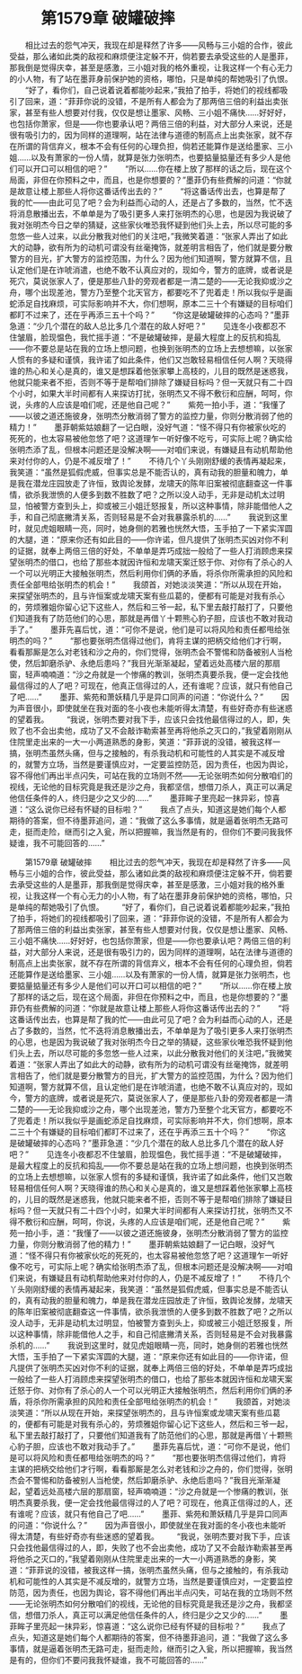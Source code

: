 # 　　第1579章 破罐破摔
　　相比过去的怨气冲天，我现在却是释然了许多——风畅与三小姐的合作，彼此受益，那么诸如此类的敌视和麻烦便注定躲不开，倘若要去承受这些的人是墨菲，那我倒是觉得庆幸，甚至是感激，三小姐对我的格外重视，让我这样一个有心无力的小人物，有了站在墨菲身前保护她的资格，哪怕，只是单纯的帮她吸引了仇恨。
　　“好了，看你们，自己说着说着都能吵起来，”我拍了拍手，将她们的视线都吸引了回来，道：“菲菲你说的没错，不是所有人都会为了那两倍三倍的利益出卖张家，甚至有些人想要对付我，仅仅是想让墨家、风畅、三小姐不痛快……好好好，也包括你萧家，但是——你也要承认吧？两倍三倍的利益，对大部分人来说，还是很有吸引力的，因为同样的道理啊，站在法律与道德的制高点上出卖张家，就不存在所谓的背信弃义，根本不会有任何的心理负担，倘若还能算作是送给墨家、三小姐……以及有萧家的一份人情，就算是张力张明杰，也要掂量掂量还有多少人是他们可以开口可以相信的吧？”
　　“所以……你在楼上放了那样的话之后，现在这个局面，非但在你预料之中，而且，也是你想要的？”墨菲仍有些费解的问道：“你就是故意让楼上那些人将你这番话传出去的？”
　　“将这番话传出去，也算是帮了我的忙——由此可见了吧？会为利益而心动的人，还是占了多数的，当然，忙不迭将消息散播出去，不单单是为了吸引更多人来打张明杰的心思，也是因为我说破了我对张明杰今日之举的猜疑，这些家伙唯恐我怀疑到他们头上去，所以尽可能的多忽悠一些人过来，以此分散我对他们的关注吧，”我微笑着道：“张家人弄出了如此大的动静，欲有所为的动机可谓没有丝毫掩饰，就差明言相告了，他们就是要分散警方的目光，扩大警方的监控范围，为什么？因为他们知道啊，警方就算不信，且认定他们是在诈唬消遣，也绝不敢不认真应对的，现如今，警方的底牌，或者说是死穴，莫说张家人了，便是那些八卦的旁观者都是一清二楚的——无论我抑或沙之舟，哪个出现差池，警方乃至整个北天官方，都要吃不了兜着走！所以我似乎是画蛇添足自找麻烦，可实际影响并不大，你们想啊，原本二三十个有嫌疑的目标咱们都盯不过来了，还在乎再添三五十个吗？”
　　“你这是破罐破摔的心态吗？”墨菲急道：“少几个潜在的敌人总比多几个潜在的敌人好吧？”
　　见连冬小夜都忍不住皱眉，脸现愠色，我忙摇手道：“不是破罐破摔，是最大程度上的反抗和捣乱——你不要总是站在我的立场上想问题，也换到张明杰的立场上去想想嘛，以张家人惯有的多疑和谨慎，我许诺了如此条件，他们又岂敢轻易相信任何人啊？天晓得谁的热心和关心是真的，谁又是想踩着他张家攀上高枝的，儿目的既然是迷惑我，他就只能来者不拒，否则不等于是帮咱们排除了嫌疑目标吗？但一天就只有二十四个小时，如果大半时间都有人来探访打扰，张明杰又不得不敷衍和应酬，呵呵，你说，头疼的人应该是咱们呢，还是他自己呢？”
　　紫苑一拍小手，道：“我懂了——以彼之道还施彼身，张明杰分散消弱了警方的监控力量，你则分散消弱了他的精力！”
　　墨菲朝紫姑娘翻了一记白眼，没好气道：“怪不得只有你被家伙吃的死死的，也太容易被他忽悠了吧？这道理乍一听好像不吃亏，可实际上呢？确实给张明杰添了乱，但根本问题还是没解决啊——对咱们来说，有嫌疑且有动机帮助他来对付你的人，仍是不减反增了！”
　　不待几个丫头刚刚舒缓的表情再凝起来，我笑道：“虽然是狐假虎威，但事实总是不能否认的，真有动我的胆量和魄力，单是我在潜龙庄园放走了许恒，致舆论发酵，龙啸天的陈年旧案被彻底翻查这一件事情，欲杀我泄愤的人便多到数不胜数了吧？之所以没人动手，无非是动机太过明显，怕被警方查到头上，抑或被三小姐迁怒报复，所以这种事情，除非能借他人之手，和自己彻底撇清关系，否则轻易是不会对我暴露杀机的……”
　　我说到这里时，就见虎姐眼睛一亮，同时，她身侧的若雅也恍然大悟，玉手拍了一下紧实浑圆的大腿，道：“原来你还有如此目的——你许诺，但凡提供了张明杰买凶对你不利的证据，就奉上两倍三倍的好处，不单单是弄巧成拙一般给了一些人打消顾虑来探望张明杰的借口，也给了那些本就因许恒和龙啸天案迁怒于你、对你有了杀心的人一个可以光明正大接触张明杰，然后利用你们俩的矛盾，将杀你所需承担的风险和责任全部甩给张明杰的机会！”
　　我颌首，对她淡淡笑道：“所以从现在开始，来探望张明杰的，且与许恒案或龙啸天案有些瓜葛的，便都有可能是对我有杀心的，劳烦雅姐你留心记下这些人，然后和三爷一起，私下里去敲打敲打了，只要他们知道我有了防范他们的心思，那就是再借丫十颗熊心豹子胆，应该也不敢对我动手了。”
　　墨菲先喜后忧，道：“可你不是说，他们是可以将风险和责任都甩给张明杰的吗？”
　　“那也要张明杰信得过他们，肯将主谋的把柄交给他们才行啊，看看那厮是怎么对老钱和沙之舟的，你们觉得，张明杰会不警惕和防备被别人当枪使，然后卸磨杀驴、永绝后患吗？”我目光渐渐凝起，望着远处高楼六层的那扇窗，轻声喃喃道：“沙之舟就是一个惨痛的教训，张明杰真要杀我，便一定会找他最信得过的人了吧？可现在，他真正信得过的人，还有谁呢？应该，就只有他自己了吧……”
　　墨菲、紫苑和萧妖精几乎是异口同声的问道：“你说什么？”
　　因为声音很小，即使就坐在我对面的冬小夜也未能听得太清楚，有些好奇亦有些迷惑的望着我。
　　“我说，张明杰要对我下手，应该只会找他最信得过的人，即，失败了也不会出卖他，成功了又不会敲诈勒索甚至再将他杀之灭口的，”我望着刚刚从住院里走出来的一大一小两道熟悉的身影，笑道：“菲菲说的没错，被我这样一搞，张明杰虽然头痛，但与之接触的，有杀我动机和可能性的人其实是不减反增的，就警方立场，当然是要谨慎应对，一定要监控防范，因为责任，也因为舆论，容不得他们再出半点闪失，可站在我的立场则不然——无论张明杰如何分散咱们的视线，无论他的目标究竟是我还是沙之舟，我都坚信，想借刀杀人，真正可以满足他信任条件的人，终归是少之又少的……”
　　墨菲眸子里亮起一抹异彩，惊喜道：“这么说你已经有怀疑的目标啦？”
　　我点了点头，知道这是她们每个人都期待的答案，但不待墨菲追问，道：“我做了这么多事情，就是逼着张明杰无路可走，挺而走险，继而引之入瓮，所以把握嘛，我当然是有的，但你们不要问我我怀疑谁，我不可能回答的……”

　　第1579章 破罐破摔
　　相比过去的怨气冲天，我现在却是释然了许多——风畅与三小姐的合作，彼此受益，那么诸如此类的敌视和麻烦便注定躲不开，倘若要去承受这些的人是墨菲，那我倒是觉得庆幸，甚至是感激，三小姐对我的格外重视，让我这样一个有心无力的小人物，有了站在墨菲身前保护她的资格，哪怕，只是单纯的帮她吸引了仇恨。
　　“好了，看你们，自己说着说着都能吵起来，”我拍了拍手，将她们的视线都吸引了回来，道：“菲菲你说的没错，不是所有人都会为了那两倍三倍的利益出卖张家，甚至有些人想要对付我，仅仅是想让墨家、风畅、三小姐不痛快……好好好，也包括你萧家，但是——你也要承认吧？两倍三倍的利益，对大部分人来说，还是很有吸引力的，因为同样的道理啊，站在法律与道德的制高点上出卖张家，就不存在所谓的背信弃义，根本不会有任何的心理负担，倘若还能算作是送给墨家、三小姐……以及有萧家的一份人情，就算是张力张明杰，也要掂量掂量还有多少人是他们可以开口可以相信的吧？”
　　“所以……你在楼上放了那样的话之后，现在这个局面，非但在你预料之中，而且，也是你想要的？”墨菲仍有些费解的问道：“你就是故意让楼上那些人将你这番话传出去的？”
　　“将这番话传出去，也算是帮了我的忙——由此可见了吧？会为利益而心动的人，还是占了多数的，当然，忙不迭将消息散播出去，不单单是为了吸引更多人来打张明杰的心思，也是因为我说破了我对张明杰今日之举的猜疑，这些家伙唯恐我怀疑到他们头上去，所以尽可能的多忽悠一些人过来，以此分散我对他们的关注吧，”我微笑着道：“张家人弄出了如此大的动静，欲有所为的动机可谓没有丝毫掩饰，就差明言相告了，他们就是要分散警方的目光，扩大警方的监控范围，为什么？因为他们知道啊，警方就算不信，且认定他们是在诈唬消遣，也绝不敢不认真应对的，现如今，警方的底牌，或者说是死穴，莫说张家人了，便是那些八卦的旁观者都是一清二楚的——无论我抑或沙之舟，哪个出现差池，警方乃至整个北天官方，都要吃不了兜着走！所以我似乎是画蛇添足自找麻烦，可实际影响并不大，你们想啊，原本二三十个有嫌疑的目标咱们都盯不过来了，还在乎再添三五十个吗？”
　　“你这是破罐破摔的心态吗？”墨菲急道：“少几个潜在的敌人总比多几个潜在的敌人好吧？”
　　见连冬小夜都忍不住皱眉，脸现愠色，我忙摇手道：“不是破罐破摔，是最大程度上的反抗和捣乱——你不要总是站在我的立场上想问题，也换到张明杰的立场上去想想嘛，以张家人惯有的多疑和谨慎，我许诺了如此条件，他们又岂敢轻易相信任何人啊？天晓得谁的热心和关心是真的，谁又是想踩着他张家攀上高枝的，儿目的既然是迷惑我，他就只能来者不拒，否则不等于是帮咱们排除了嫌疑目标吗？但一天就只有二十四个小时，如果大半时间都有人来探访打扰，张明杰又不得不敷衍和应酬，呵呵，你说，头疼的人应该是咱们呢，还是他自己呢？”
　　紫苑一拍小手，道：“我懂了——以彼之道还施彼身，张明杰分散消弱了警方的监控力量，你则分散消弱了他的精力！”
　　墨菲朝紫姑娘翻了一记白眼，没好气道：“怪不得只有你被家伙吃的死死的，也太容易被他忽悠了吧？这道理乍一听好像不吃亏，可实际上呢？确实给张明杰添了乱，但根本问题还是没解决啊——对咱们来说，有嫌疑且有动机帮助他来对付你的人，仍是不减反增了！”
　　不待几个丫头刚刚舒缓的表情再凝起来，我笑道：“虽然是狐假虎威，但事实总是不能否认的，真有动我的胆量和魄力，单是我在潜龙庄园放走了许恒，致舆论发酵，龙啸天的陈年旧案被彻底翻查这一件事情，欲杀我泄愤的人便多到数不胜数了吧？之所以没人动手，无非是动机太过明显，怕被警方查到头上，抑或被三小姐迁怒报复，所以这种事情，除非能借他人之手，和自己彻底撇清关系，否则轻易是不会对我暴露杀机的……”
　　我说到这里时，就见虎姐眼睛一亮，同时，她身侧的若雅也恍然大悟，玉手拍了一下紧实浑圆的大腿，道：“原来你还有如此目的——你许诺，但凡提供了张明杰买凶对你不利的证据，就奉上两倍三倍的好处，不单单是弄巧成拙一般给了一些人打消顾虑来探望张明杰的借口，也给了那些本就因许恒和龙啸天案迁怒于你、对你有了杀心的人一个可以光明正大接触张明杰，然后利用你们俩的矛盾，将杀你所需承担的风险和责任全部甩给张明杰的机会！”
　　我颌首，对她淡淡笑道：“所以从现在开始，来探望张明杰的，且与许恒案或龙啸天案有些瓜葛的，便都有可能是对我有杀心的，劳烦雅姐你留心记下这些人，然后和三爷一起，私下里去敲打敲打了，只要他们知道我有了防范他们的心思，那就是再借丫十颗熊心豹子胆，应该也不敢对我动手了。”
　　墨菲先喜后忧，道：“可你不是说，他们是可以将风险和责任都甩给张明杰的吗？”
　　“那也要张明杰信得过他们，肯将主谋的把柄交给他们才行啊，看看那厮是怎么对老钱和沙之舟的，你们觉得，张明杰会不警惕和防备被别人当枪使，然后卸磨杀驴、永绝后患吗？”我目光渐渐凝起，望着远处高楼六层的那扇窗，轻声喃喃道：“沙之舟就是一个惨痛的教训，张明杰真要杀我，便一定会找他最信得过的人了吧？可现在，他真正信得过的人，还有谁呢？应该，就只有他自己了吧……”
　　墨菲、紫苑和萧妖精几乎是异口同声的问道：“你说什么？”
　　因为声音很小，即使就坐在我对面的冬小夜也未能听得太清楚，有些好奇亦有些迷惑的望着我。
　　“我说，张明杰要对我下手，应该只会找他最信得过的人，即，失败了也不会出卖他，成功了又不会敲诈勒索甚至再将他杀之灭口的，”我望着刚刚从住院里走出来的一大一小两道熟悉的身影，笑道：“菲菲说的没错，被我这样一搞，张明杰虽然头痛，但与之接触的，有杀我动机和可能性的人其实是不减反增的，就警方立场，当然是要谨慎应对，一定要监控防范，因为责任，也因为舆论，容不得他们再出半点闪失，可站在我的立场则不然——无论张明杰如何分散咱们的视线，无论他的目标究竟是我还是沙之舟，我都坚信，想借刀杀人，真正可以满足他信任条件的人，终归是少之又少的……”
　　墨菲眸子里亮起一抹异彩，惊喜道：“这么说你已经有怀疑的目标啦？”
　　我点了点头，知道这是她们每个人都期待的答案，但不待墨菲追问，道：“我做了这么多事情，就是逼着张明杰无路可走，挺而走险，继而引之入瓮，所以把握嘛，我当然是有的，但你们不要问我我怀疑谁，我不可能回答的……”
